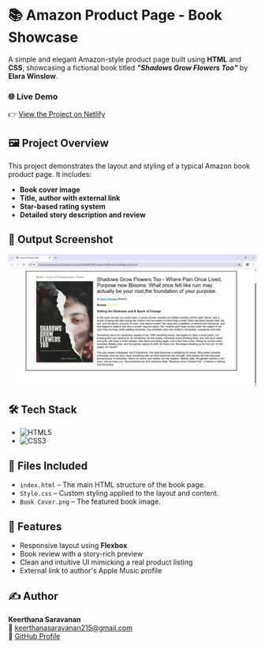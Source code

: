 # 📚 Amazon Product Page - Book Showcase

A simple and elegant Amazon-style product page built using **HTML** and **CSS**, showcasing a fictional book titled _**"Shadows Grow Flowers Too"**_ by **Elara Winslow**.

### 🌐 Live Demo
👉 [View the Project on Netlify](https://rainbow-kheer-259f5f.netlify.app/)


## 🖼️ Project Overview

This project demonstrates the layout and styling of a typical Amazon book product page. It includes:


- **Book cover image**
- **Title, author with external link**
- **Star-based rating system**
- **Detailed story description and review**

## 📸 Output Screenshot

![Screenshot](https://raw.githubusercontent.com/S-KeerthanaDharshini/HTML-CSS-projects-hub/main/Amazon%20Product%20Page/output.png)

## 🛠️ Tech Stack

- ![HTML5](https://img.shields.io/badge/HTML-5-E34F26?logo=html5&logoColor=white)
- ![CSS3](https://img.shields.io/badge/CSS-3-1572B6?logo=css3&logoColor=white)



## 📁 Files Included

- `index.html` – The main HTML structure of the book page.
- `Style.css` – Custom styling applied to the layout and content.
- `Book Cover.png` – The featured book image.



## 🧩 Features

- Responsive layout using **Flexbox**
- Book review with a story-rich preview
- Clean and intuitive UI mimicking a real product listing
- External link to author's Apple Music profile


## ✍️ Author

**Keerthana Saravanan**  
📧 keerthanasaravanan215@gmail.com  
🔗 [GitHub Profile](https://github.com/S-KeerthanaDharshini)


